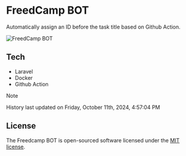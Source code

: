 # FreedCamp BOT

Automatically assign an ID before the task title based on Github Action.

![FreedCamp BOT](https://repository-images.githubusercontent.com/737932867/7d34798b-2680-471c-b089-a78a718d3d6a)

## Tech

- Laravel
- Docker
- Github Action

> [!NOTE]  
> History last updated on Friday, October 11th, 2024, 4:57:04 PM

## License

The Freedcamp BOT is open-sourced software licensed under the [MIT license](https://opensource.org/licenses/MIT).
